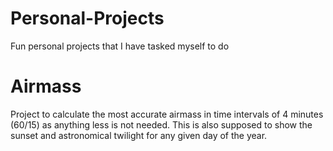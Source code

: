 # Personal-Projects
Fun personal projects that I have tasked myself to do

# Airmass
Project to calculate the most accurate airmass in time intervals of 4 minutes (60/15) as anything less is not needed. This is also supposed to show the sunset and astronomical twilight for any given day of the year.

